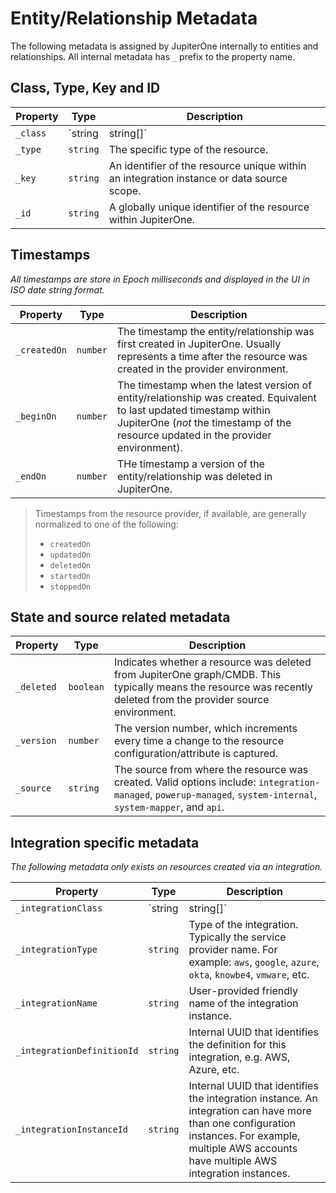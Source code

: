 # Entity/Relationship Metadata

The following metadata is assigned by JupiterOne internally to entities and relationships. All internal metadata has `_` prefix to the property name.

## Class, Type, Key and ID

| Property  | Type                | Description                                |
| --------- | ------------------- | -------------------------------------------|
| `_class`  | `string | string[]` | The abstract class label(s) assigned to an entity/relationship. An entity can have multiple class labels while a relationship can only have one.
| `_type`   | `string`            | The specific type of the resource.         |
| `_key`    | `string`            | An identifier of the resource unique within an integration instance or data source scope.
| `_id`     | `string`            | A globally unique identifier of the resource within JupiterOne.

## Timestamps

_All timestamps are store in Epoch milliseconds and displayed in the UI in ISO date string format._

| Property     | Type     | Description                                         |
| ------------ | -------- | --------------------------------------------------- |
| `_createdOn` | `number` | The timestamp the entity/relationship was first created in JupiterOne. Usually represents a time after the resource was created in the provider environment.
| `_beginOn`   | `number` | The timestamp when the latest version of entity/relationship was created. Equivalent to last updated timestamp within JupiterOne (_not_ the timestamp of the resource updated in the provider environment).
| `_endOn`     | `number` | THe timestamp a version of the entity/relationship was deleted in JupiterOne.

> Timestamps from the resource provider, if available, are generally normalized
> to one of the following:
>
> - `createdOn`
> - `updatedOn`
> - `deletedOn`
> - `startedOn`
> - `stoppedOn`

## State and source related metadata

| Property     | Type      | Description                                        |
| ------------ | --------- | -------------------------------------------------- |
| `_deleted`   | `boolean` | Indicates whether a resource was deleted from JupiterOne graph/CMDB. This typically means the resource was recently deleted from the provider source environment.
| `_version`   | `number`  | The version number, which increments every time a change to the resource configuration/attribute is captured.
| `_source`    | `string`  | The source from where the resource was created. Valid options include: `integration-managed`, `powerup-managed`, `system-internal`, `system-mapper`, and `api`.

## Integration specific metadata

_The following metadata only exists on resources created via an integration._

| Property            | Type                | Description                                        |
| ------------------- | ------------------- | -------------------------------------------------- |
| `_integrationClass` | `string | string[]` | Class of the integration that represents the category or domain of the service provider.  For example: `CSP`, `IdP`, `EDR`, `MDM`, etc.
| `_integrationType`  | `string`            | Type of the integration. Typically the service provider name. For example: `aws`, `google`, `azure`, `okta`, `knowbe4`, `vmware`, etc.
| `_integrationName`  | `string`            | User-provided friendly name of the integration instance.
| `_integrationDefinitionId` | `string`     | Internal UUID that identifies the definition for this integration, e.g. AWS, Azure, etc.
| `_integrationInstanceId`   | `string`     | Internal UUID that identifies the integration instance. An integration can have more than one configuration instances. For example, multiple AWS accounts have multiple AWS integration instances.
